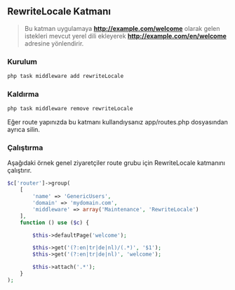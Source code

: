 
## RewriteLocale Katmanı

> Bu katman uygulamaya <b>http://example.com/welcome</b> olarak gelen istekleri mevcut yerel dili ekleyerek <b>http://example.com/en/welcome</b> adresine yönlendirir.

### Kurulum

```php
php task middleware add rewriteLocale
```

### Kaldırma

```php
php task middleware remove rewriteLocale
```

Eğer route yapınızda bu katmanı kullandıysanız app/routes.php dosyasından ayrıca silin.

### Çalıştırma

Aşağıdaki örnek genel ziyaretçiler route grubu için RewriteLocale katmanını çalıştırır.

```php
$c['router']->group(
    [
        'name' => 'GenericUsers', 
        'domain' => 'mydomain.com', 
        'middleware' => array('Maintenance', 'RewriteLocale')
    ],
    function () use ($c) {

        $this->defaultPage('welcome');

        $this->get('(?:en|tr|de|nl)/(.*)', '$1');
        $this->get('(?:en|tr|de|nl)', 'welcome');

        $this->attach('.*');
    }
);
```
